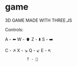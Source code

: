 # game

3D GAME MADE WITH THREE.JS

Controls:

A - ⬅️   W - ⬆️    Z - ⬇️    S - ➡️

C - ↗️   X - ↘️    Q - ↙️    E - ↖️

              T - 🔁

